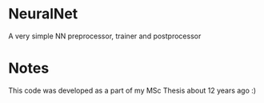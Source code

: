 NeuralNet
=========

A very simple NN preprocessor, trainer and postprocessor

Notes
=========
This code was developed as a part of my MSc Thesis about 12 years ago :)
